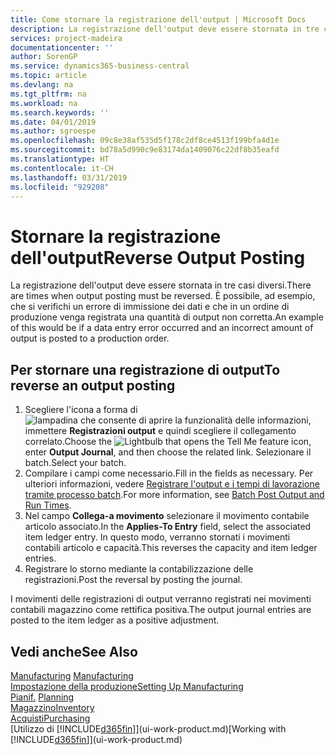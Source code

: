 ```yaml
---
title: Come stornare la registrazione dell'output | Microsoft Docs
description: La registrazione dell'output deve essere stornata in tre casi diversi. È possibile, ad esempio, che si verifichi un errore di immissione dei dati e che in un ordine di produzione venga registrata una quantità di output non corretta.
services: project-madeira
documentationcenter: ''
author: SorenGP
ms.service: dynamics365-business-central
ms.topic: article
ms.devlang: na
ms.tgt_pltfrm: na
ms.workload: na
ms.search.keywords: ''
ms.date: 04/01/2019
ms.author: sgroespe
ms.openlocfilehash: 09c8e38af535d5f178c2df8ce4513f199bfa4d1e
ms.sourcegitcommit: bd78a5d990c9e83174da1409076c22df8b35eafd
ms.translationtype: HT
ms.contentlocale: it-CH
ms.lasthandoff: 03/31/2019
ms.locfileid: "929208"
---
```

# <a name="reverse-output-posting"></a><span data-ttu-id="c845b-104">Stornare la registrazione dell'output</span><span class="sxs-lookup"><span data-stu-id="c845b-104">Reverse Output Posting</span></span>
<span data-ttu-id="c845b-105">La registrazione dell'output deve essere stornata in tre casi diversi.</span><span class="sxs-lookup"><span data-stu-id="c845b-105">There are times when output posting must be reversed.</span></span> <span data-ttu-id="c845b-106">È possibile, ad esempio, che si verifichi un errore di immissione dei dati e che in un ordine di produzione venga registrata una quantità di output non corretta.</span><span class="sxs-lookup"><span data-stu-id="c845b-106">An example of this would be if a data entry error occurred and an incorrect amount of output is posted to a production order.</span></span>  

## <a name="to-reverse-an-output-posting"></a><span data-ttu-id="c845b-107">Per stornare una registrazione di output</span><span class="sxs-lookup"><span data-stu-id="c845b-107">To reverse an output posting</span></span>  
1.  <span data-ttu-id="c845b-108">Scegliere l'icona a forma di ![lampadina che consente di aprire la funzionalità delle informazioni](media/ui-search/search_small.png "Informazioni sull'operazione che si desidera eseguire"), immettere **Registrazioni output** e quindi scegliere il collegamento correlato.</span><span class="sxs-lookup"><span data-stu-id="c845b-108">Choose the ![Lightbulb that opens the Tell Me feature](media/ui-search/search_small.png "Tell me what you want to do") icon, enter **Output Journal**, and then choose the related link.</span></span> <span data-ttu-id="c845b-109">Selezionare il batch.</span><span class="sxs-lookup"><span data-stu-id="c845b-109">Select your batch.</span></span>  
2. <span data-ttu-id="c845b-110">Compilare i campi come necessario.</span><span class="sxs-lookup"><span data-stu-id="c845b-110">Fill in the fields as necessary.</span></span> <span data-ttu-id="c845b-111">Per ulteriori informazioni, vedere [Registrare l'output e i tempi di lavorazione tramite processo batch](production-how-to-post-output-quantity.md).</span><span class="sxs-lookup"><span data-stu-id="c845b-111">For more information, see [Batch Post Output and Run Times](production-how-to-post-output-quantity.md).</span></span>
3.  <span data-ttu-id="c845b-112">Nel campo **Collega-a movimento** selezionare il movimento contabile articolo associato.</span><span class="sxs-lookup"><span data-stu-id="c845b-112">In the **Applies-To Entry** field, select the associated item ledger entry.</span></span> <span data-ttu-id="c845b-113">In questo modo, verranno stornati i movimenti contabili articolo e capacità.</span><span class="sxs-lookup"><span data-stu-id="c845b-113">This reverses the capacity and item ledger entries.</span></span>  
4. <span data-ttu-id="c845b-114">Registrare lo storno mediante la contabilizzazione delle registrazioni.</span><span class="sxs-lookup"><span data-stu-id="c845b-114">Post the reversal by posting the journal.</span></span>  

<span data-ttu-id="c845b-115">I movimenti delle registrazioni di output verranno registrati nei movimenti contabili magazzino come rettifica positiva.</span><span class="sxs-lookup"><span data-stu-id="c845b-115">The output journal entries are posted to the item ledger as a positive adjustment.</span></span>  

## <a name="see-also"></a><span data-ttu-id="c845b-116">Vedi anche</span><span class="sxs-lookup"><span data-stu-id="c845b-116">See Also</span></span>  
 <span data-ttu-id="c845b-117">[Manufacturing](production-manage-manufacturing.md)  </span><span class="sxs-lookup"><span data-stu-id="c845b-117">[Manufacturing](production-manage-manufacturing.md)  </span></span>  
 [<span data-ttu-id="c845b-118">Impostazione della produzione</span><span class="sxs-lookup"><span data-stu-id="c845b-118">Setting Up Manufacturing</span></span>](production-configure-production-processes.md)  
 <span data-ttu-id="c845b-119">[Pianif.](production-planning.md)    </span><span class="sxs-lookup"><span data-stu-id="c845b-119">[Planning](production-planning.md)    </span></span>  
 [<span data-ttu-id="c845b-120">Magazzino</span><span class="sxs-lookup"><span data-stu-id="c845b-120">Inventory</span></span>](inventory-manage-inventory.md)  
 [<span data-ttu-id="c845b-121">Acquisti</span><span class="sxs-lookup"><span data-stu-id="c845b-121">Purchasing</span></span>](purchasing-manage-purchasing.md)  
 <span data-ttu-id="c845b-122">[Utilizzo di [!INCLUDE[d365fin](includes/d365fin_md.md)]](ui-work-product.md)</span><span class="sxs-lookup"><span data-stu-id="c845b-122">[Working with [!INCLUDE[d365fin](includes/d365fin_md.md)]](ui-work-product.md)</span></span>  
